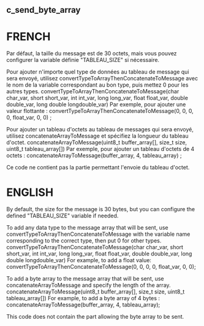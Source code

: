 ## c_send_byte_array

# FRENCH
Par défaut, la taille du message est de 30 octets, mais vous pouvez configurer la variable définie "TABLEAU_SIZE" si nécessaire.

Pour ajouter n'importe quel type de données au tableau de message qui sera envoyé, utilisez convertTypeToArrayThenConcatenateToMessage avec le nom de la variable correspondant au bon type, puis mettez 0 pour les autres types.
convertTypeToArrayThenConcatenateToMessage(char char_var, short short_var, int int_var, long long_var, float float_var, double double_var, long double longdouble_var)
Par exemple, pour ajouter une valeur flottante :
convertTypeToArrayThenConcatenateToMessage(0, 0, 0, 0, float_var, 0, 0) ;

Pour ajouter un tableau d'octets au tableau de messages qui sera envoyé, utilisez concatenateArrayToMessage et spécifiez la longueur du tableau d'octet.
concatenateArrayToMessage(uint8_t buffer_array[], size_t size, uint8_t tableau_array[])
Par exemple, pour ajouter un tableau d'octets de 4 octets :
concatenateArrayToMessage(buffer_array, 4, tableau_array) ;

Ce code ne contient pas la partie permettant l'envoie du tableau d'octet.

# ENGLISH
By default, the size for the message is 30 bytes, but you can configure the defined "TABLEAU_SIZE" variable if needed.

To add any data type to the message array that will be sent, use convertTypeToArrayThenConcatenateToMessage with the variable name corresponding to the correct type, then put 0 for other types.
convertTypeToArrayThenConcatenateToMessage(char char_var, short short_var, int int_var, long long_var, float float_var, double double_var, long double longdouble_var)
For example, to add a float value:
convertTypeToArrayThenConcatenateToMessage(0, 0, 0, 0, float_var, 0, 0);

To add a byte array to the message array that will be sent, use concatenateArrayToMessage and specify the length of the array.
concatenateArrayToMessage(uint8_t buffer_array[], size_t size, uint8_t tableau_array[])
For example, to add a byte array of 4 bytes :
concatenateArrayToMessage(buffer_array, 4, tableau_array);

This code does not contain the part allowing the byte array to be sent.
